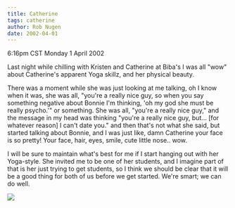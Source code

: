 ```yaml
---
title: Catherine
tags: catherine
author: Rob Nugen
date: 2002-04-01
---
```


<title></title>
<p class=date>6:16pm CST Monday 1 April 2002</p>

<p>Last night while chilling with Kristen and Catherine at Biba's I
was all "wow" about Catherine's apparent Yoga skillz, and her physical
beauty.</p>

<p>There was a moment while she was just looking at me talking, oh I
know when it was, she was all, "you're a really nice guy, so when you
say something negative about Bonnie I'm thinking, 'oh my god she must
be really psycho.'" or something.  She was all, "you're a really nice
guy," and the message in my head was thinking "you're a really nice
guy, but... [for whatever reason] I can't date you." and then that's
not what she said, but started talking about Bonnie, and I was just
like, damn Catherine your face is so pretty!  Your face, hair, eyes,
smile, cute little nose.. wow.</p>

<p>I will be sure to maintain what's best for me if I start hanging
out with her Yoga-style.  She invited me to be one of her students,
and I imagine part of that is her just trying to get students, so I
think we should be clear that it will be a good thing for both of us
before we get started.  We're smart; we can do well.</p>

<p><img src='/images/rob/wL-ROB.gif'/></p>

